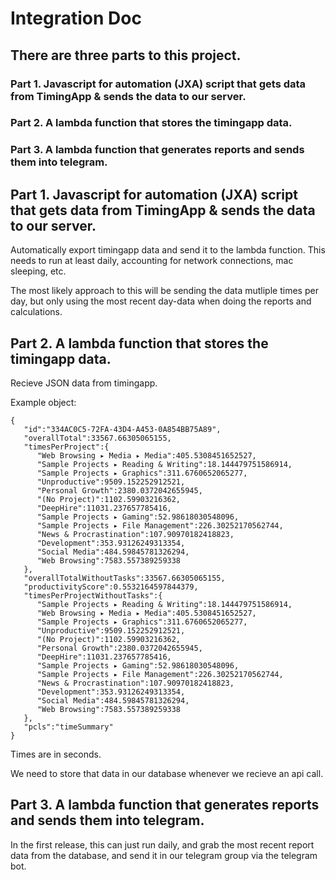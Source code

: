 # Integration Doc



## There are three parts to this project.
### Part 1. Javascript for automation (JXA) script that gets data from TimingApp & sends the data to our server.
### Part 2. A lambda function that stores the timingapp data.
### Part 3. A lambda function that generates reports and sends them into telegram. 



## Part 1. Javascript for automation (JXA) script that gets data from TimingApp & sends the data to our server.

Automatically export timingapp data and send it to the lambda function. This needs to run at least daily, accounting for network connections, mac sleeping, etc. 

The most likely approach to this will be sending the data mutliple times per day, but only using the most recent day-data when doing the reports and calculations. 




## Part 2. A lambda function that stores the timingapp data.
Recieve JSON data from timingapp. 

Example object:
```
{
   "id":"334AC0C5-72FA-43D4-A453-0A854BB75A89",
   "overallTotal":33567.66305065155,
   "timesPerProject":{
      "Web Browsing ▸ Media ▸ Media":405.5308451652527,
      "Sample Projects ▸ Reading & Writing":18.144479751586914,
      "Sample Projects ▸ Graphics":311.6760652065277,
      "Unproductive":9509.152252912521,
      "Personal Growth":2380.0372042655945,
      "(No Project)":1102.59903216362,
      "DeepHire":11031.237657785416,
      "Sample Projects ▸ Gaming":52.98618030548096,
      "Sample Projects ▸ File Management":226.30252170562744,
      "News & Procrastination":107.90970182418823,
      "Development":353.93126249313354,
      "Social Media":484.59845781326294,
      "Web Browsing":7583.557389259338
   },
   "overallTotalWithoutTasks":33567.66305065155,
   "productivityScore":0.5532164597844379,
   "timesPerProjectWithoutTasks":{
      "Sample Projects ▸ Reading & Writing":18.144479751586914,
      "Web Browsing ▸ Media ▸ Media":405.5308451652527,
      "Sample Projects ▸ Graphics":311.6760652065277,
      "Unproductive":9509.152252912521,
      "(No Project)":1102.59903216362,
      "Personal Growth":2380.0372042655945,
      "DeepHire":11031.237657785416,
      "Sample Projects ▸ Gaming":52.98618030548096,
      "Sample Projects ▸ File Management":226.30252170562744,
      "News & Procrastination":107.90970182418823,
      "Development":353.93126249313354,
      "Social Media":484.59845781326294,
      "Web Browsing":7583.557389259338
   },
   "pcls":"timeSummary"
}
```
Times are in seconds.

We need to store that data in our database whenever we recieve an api call. 



## Part 3. A lambda function that generates reports and sends them into telegram. 
In the first release, this can just run daily, and grab the most recent report data from the database, and send it in our telegram group via the telegram bot.
